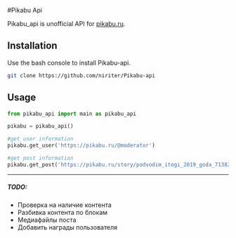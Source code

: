 #Pikabu Api

Pikabu_api is unofficial API for [pikabu.ru](https://pikabu.ru').


## Installation

Use the bash console to install Pikabu-api.

```bash
git clone https://github.com/niriter/Pikabu-api
```

## Usage
```python
from pikabu_api import main as pikabu_api

pikabu = pikabu_api()

#get user information
pikabu.get_user('https://pikabu.ru/@moderator')

#get post information
pikabu.get_post('https://pikabu.ru/story/podvodim_itogi_2019_goda_7138233')
```
---

##### TODO:
- Проверка на наличие контента 
- Разбивка контента по блокам
- Медиафайлы поста
- Добавить награды пользователя